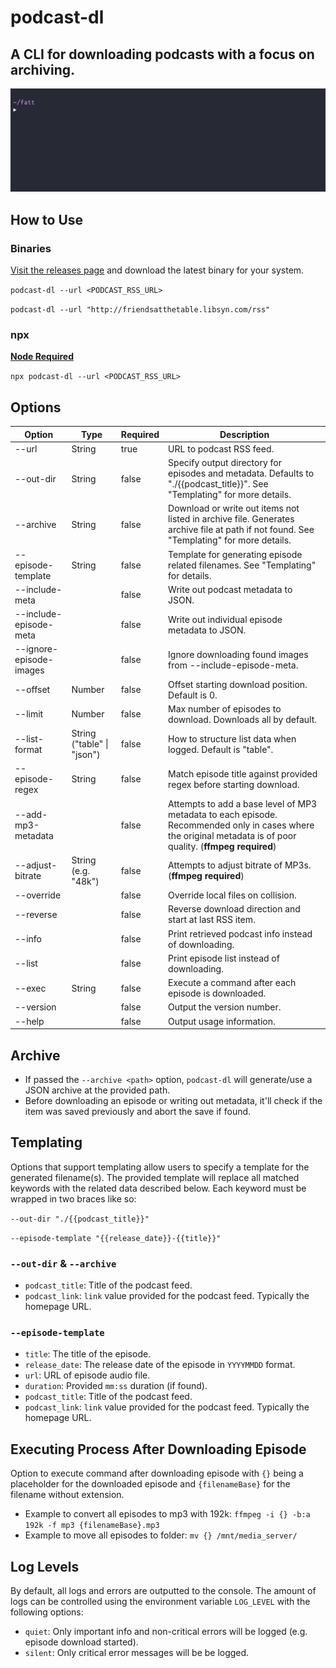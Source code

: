 # podcast-dl

## A CLI for downloading podcasts with a focus on archiving.

![podcast-dl example gif](./docs/podcast-dl-example.gif)

## How to Use

### Binaries

[Visit the releases page](https://github.com/lightpohl/podcast-dl/releases) and download the latest binary for your system.

`podcast-dl --url <PODCAST_RSS_URL>`

`podcast-dl --url "http://friendsatthetable.libsyn.com/rss"`

### npx

**[Node Required](https://nodejs.org/en/)**

`npx podcast-dl --url <PODCAST_RSS_URL>`

## Options

| Option                  | Type                       | Required | Description                                                                                                                                                   |
| ----------------------- | -------------------------- | -------- | ------------------------------------------------------------------------------------------------------------------------------------------------------------- |
| --url                   | String                     | true     | URL to podcast RSS feed.                                                                                                                                      |
| --out-dir               | String                     | false    | Specify output directory for episodes and metadata. Defaults to "./{{podcast_title}}". See "Templating" for more details.                                     |
| --archive               | String                     | false    | Download or write out items not listed in archive file. Generates archive file at path if not found. See "Templating" for more details.                       |
| --episode-template      | String                     | false    | Template for generating episode related filenames. See "Templating" for details.                                                                              |
| --include-meta          |                            | false    | Write out podcast metadata to JSON.                                                                                                                           |
| --include-episode-meta  |                            | false    | Write out individual episode metadata to JSON.                                                                                                                |
| --ignore-episode-images |                            | false    | Ignore downloading found images from --include-episode-meta.                                                                                                  |
| --offset                | Number                     | false    | Offset starting download position. Default is 0.                                                                                                              |
| --limit                 | Number                     | false    | Max number of episodes to download. Downloads all by default.                                                                                                 |
| --list-format           | String ("table" \| "json") | false    | How to structure list data when logged. Default is "table".                                                                                                   |
| --episode-regex         | String                     | false    | Match episode title against provided regex before starting download.                                                                                          |
| --add-mp3-metadata      |                            | false    | Attempts to add a base level of MP3 metadata to each episode. Recommended only in cases where the original metadata is of poor quality. (**ffmpeg required**) |
| --adjust-bitrate        | String (e.g. "48k")        | false    | Attempts to adjust bitrate of MP3s. (**ffmpeg required**)                                                                                                     |
| --override              |                            | false    | Override local files on collision.                                                                                                                            |
| --reverse               |                            | false    | Reverse download direction and start at last RSS item.                                                                                                        |
| --info                  |                            | false    | Print retrieved podcast info instead of downloading.                                                                                                          |
| --list                  |                            | false    | Print episode list instead of downloading.                                                                                                                    |
| --exec                  | String                     | false    | Execute a command after each episode is downloaded.                                                                                                           |
| --version               |                            | false    | Output the version number.                                                                                                                                    |
| --help                  |                            | false    | Output usage information.                                                                                                                                     |

## Archive

- If passed the `--archive <path>` option, `podcast-dl` will generate/use a JSON archive at the provided path.
- Before downloading an episode or writing out metadata, it'll check if the item was saved previously and abort the save if found.

## Templating

Options that support templating allow users to specify a template for the generated filename(s). The provided template will replace all matched keywords with the related data described below. Each keyword must be wrapped in two braces like so:

`--out-dir "./{{podcast_title}}"`

`--episode-template "{{release_date}}-{{title}}"`

### `--out-dir` & `--archive`

- `podcast_title`: Title of the podcast feed.
- `podcast_link`: `link` value provided for the podcast feed. Typically the homepage URL.

### `--episode-template`

- `title`: The title of the episode.
- `release_date`: The release date of the episode in `YYYYMMDD` format.
- `url`: URL of episode audio file.
- `duration`: Provided `mm:ss` duration (if found).
- `podcast_title`: Title of the podcast feed.
- `podcast_link`: `link` value provided for the podcast feed. Typically the homepage URL.

## Executing Process After Downloading Episode

Option to execute command after downloading episode with `{}` being a placeholder for the downloaded episode and `{filenameBase}` for the filename without extension.

- Example to convert all episodes to mp3 with 192k: `ffmpeg -i {} -b:a 192k -f mp3 {filenameBase}.mp3`
- Example to move all episodes to folder: `mv {} /mnt/media_server/`

## Log Levels

By default, all logs and errors are outputted to the console. The amount of logs can be controlled using the environment variable `LOG_LEVEL` with the following options:

- `quiet`: Only important info and non-critical errors will be logged (e.g. episode download started).
- `silent`: Only critical error messages will be be logged.
